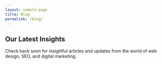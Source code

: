 ```yaml
---
layout: sample-page
title: Blog
permalink: /blog/
---
```


## Our Latest Insights

Check back soon for insightful articles and updates from the world of web design, SEO, and digital marketing.